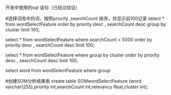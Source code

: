 开发中使用的sql 语句（已经过验证）

#选择词库中的词，按照priority ,searchCount 排序，并显示前100记录
select * from wordSelectFeature order by priority desc , searchCount desc group by cluster limit 100;

select * from wordSelectFeature where searchCount < 5000 order by priority desc , searchCount desc limit 100;

<!-- select * from wordSelectFeature where word like '陌陌'; -->
select * from wordSelectFeature where group by cluster order by priority desc , searchCount desc limit 100;

select word from wordSelectFeature where group  

#创建SOM分析结果表
create table SOMwordSelectFeature (word varchar(255),priority int,searchCount int,relevancy float,cluster int);
